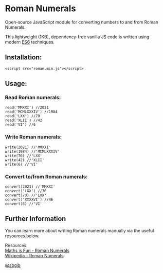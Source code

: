 # Roman Numerals
Open-source JavaScript module for converting numbers to and from Roman Numerals.

This lightweight (1KB), dependency-free vanilla JS code is written using modern [ES6](https://www.w3schools.com/js/js_es6.asp) techniques.

## Installation:
```
<script src="roman.min.js"></script>
```

## Usage:
### Read Roman numerals:
```
read('MMXXI') //2021
read('MCMLXXXIV') //1984
read('LXX') //70
read('XLII') //42
read('VI') //6
```

### Write Roman numerals:
```
write(2021) //'MMXXI'
write(1984) //'MCMLXXXIV'
write(70) //'LXX'
write(42) //'XLII'
write(6) //'VI'
```

### Convert to/from Roman numerals:
```
convert(2021) //'MMXXI'
convert('LXX') //70
convert(70) //'LXX'
convert('XXXXVI') //46
convert(6) //'VI'
```

## Further Information
You can learn more about writing Roman numerals manually via the useful resources below.

Resources:\
[Maths is Fun - Roman Numerals](https://www.mathsisfun.com/roman-numerals.html)\
[Wikipedia - Roman Numerals](https://en.wikipedia.org/wiki/Roman_numerals)


[@sbgib](https://github.com/sbgib)